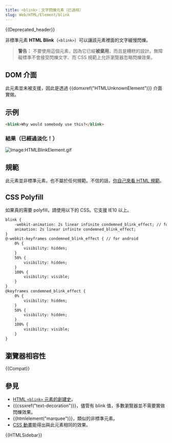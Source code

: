 ```yaml
---
title: <blink>：文字閃爍元素（已過時）
slug: Web/HTML/Element/blink
---
```


{{Deprecated_header}}

非標準元素 **HTML Blink**（`<blink>`）可以讓該元素裡面的文字緩慢閃爍。

> **警告：** 不要使用這個元素，因為它已經**被棄用**，而且是糟糕的設計。無障礙標準不會接受閃爍文字、而 CSS 規範上允許瀏覽器忽略閃爍效果。

## DOM 介面

此元素並未被支援，因此是透過 {{domxref("HTMLUnknownElement")}} 介面實做。

## 示例

```html
<blink>Why would somebody use this?</blink>
```

### 結果（已經過淡化！）

![Image:HTMLBlinkElement.gif](htmlblinkelement.gif)

## 規範

此元素並非標準元素，也不屬於任何規範。不信的話，[你自己來看 HTML 規範](http://www.whatwg.org/specs/web-apps/current-work/multipage/obsolete.html#non-conforming-features)。

## CSS Polyfill

如果真的需要 polyfill，請使用以下的 CSS。它支援 IE10 以上。

```html
blink {
    -webkit-animation: 2s linear infinite condemned_blink_effect; // for android
    animation: 2s linear infinite condemned_blink_effect;
}
@-webkit-keyframes condemned_blink_effect { // for android
    0% {
        visibility: hidden;
    }
    50% {
        visibility: hidden;
    }
    100% {
        visibility: visible;
    }
}
@keyframes condemned_blink_effect {
    0% {
        visibility: hidden;
    }
    50% {
        visibility: hidden;
    }
    100% {
        visibility: visible;
    }
}
```

## 瀏覽器相容性

{{Compat}}

## 參見

- [HTML `<blink>` 元素的創建史](http://www.montulli.org/theoriginofthe%3Cblink%3Etag)。
- {{cssxref("text-decoration")}}，儘管有 blink 值，多數瀏覽器並不需要實做閃爍效果。
- {{htmlelement("marquee")}}，類似的非標準元素。
- [CSS 動畫](/zh-TW/docs/Web/Guide/CSS/Using_CSS_animations)能得出與此元素相同的效果。

{{HTMLSidebar}}
